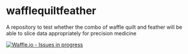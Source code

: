 # wafflequiltfeather
A repository to test whether the combo of waffle quilt and feather will be able to slice data appropriately for precision medicine

[![Waffle.io - Issues in progress](https://badge.waffle.io/prem-datastream/wafflequiltfeather.png?label=in%20progress&title=In%20Progress)](http://waffle.io/prem-datastream/wafflequiltfeather)

